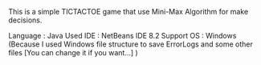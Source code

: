 This is a simple TICTACTOE game that use Mini-Max Algorithm for make decisions.

Language : Java
Used IDE : NetBeans IDE 8.2
Support OS : Windows (Because I used Windows file structure to save ErrorLogs and some other files [You can change it if you want...] )
